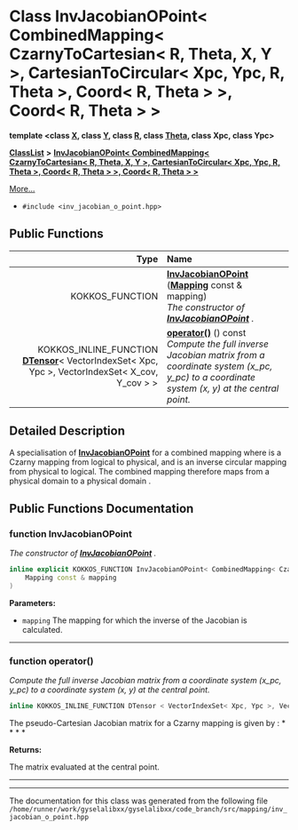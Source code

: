 

# Class InvJacobianOPoint&lt; CombinedMapping&lt; CzarnyToCartesian&lt; R, Theta, X, Y &gt;, CartesianToCircular&lt; Xpc, Ypc, R, Theta &gt;, Coord&lt; R, Theta &gt; &gt;, Coord&lt; R, Theta &gt; &gt;

**template &lt;class [**X**](structX.md), class [**Y**](structY.md), class [**R**](structR.md), class [**Theta**](structTheta.md), class Xpc, class Ypc&gt;**



[**ClassList**](annotated.md) **>** [**InvJacobianOPoint&lt; CombinedMapping&lt; CzarnyToCartesian&lt; R, Theta, X, Y &gt;, CartesianToCircular&lt; Xpc, Ypc, R, Theta &gt;, Coord&lt; R, Theta &gt; &gt;, Coord&lt; R, Theta &gt; &gt;**](classInvJacobianOPoint_3_01CombinedMapping_3_01CzarnyToCartesian_3_01R_00_01Theta_00_01X_00_01Y_f284f6a7d72ad542b1021d394c9404b9.md)



[More...](#detailed-description)

* `#include <inv_jacobian_o_point.hpp>`





































## Public Functions

| Type | Name |
| ---: | :--- |
|  KOKKOS\_FUNCTION | [**InvJacobianOPoint**](#function-invjacobianopoint) ([**Mapping**](classCombinedMapping.md) const & mapping) <br>_The constructor of_ [_**InvJacobianOPoint**_](classInvJacobianOPoint.md) _._ |
|  KOKKOS\_INLINE\_FUNCTION [**DTensor**](classTensor.md)&lt; VectorIndexSet&lt; Xpc, Ypc &gt;, VectorIndexSet&lt; X\_cov, Y\_cov &gt; &gt; | [**operator()**](#function-operator) () const<br>_Compute the full inverse Jacobian matrix from a coordinate system (x\_pc, y\_pc) to a coordinate system (x, y) at the central point._  |




























## Detailed Description


A specialisation of [**InvJacobianOPoint**](classInvJacobianOPoint.md) for a combined mapping  where  is a Czarny mapping from logical to physical, and  is an inverse circular mapping from physical to logical. The combined mapping  therefore maps from a physical domain  to a physical domain . 


    
## Public Functions Documentation




### function InvJacobianOPoint 

_The constructor of_ [_**InvJacobianOPoint**_](classInvJacobianOPoint.md) _._
```C++
inline explicit KOKKOS_FUNCTION InvJacobianOPoint< CombinedMapping< CzarnyToCartesian< R, Theta, X, Y >, CartesianToCircular< Xpc, Ypc, R, Theta >, Coord< R, Theta > >, Coord< R, Theta > >::InvJacobianOPoint (
    Mapping const & mapping
) 
```





**Parameters:**


* `mapping` The mapping for which the inverse of the Jacobian is calculated. 




        

<hr>



### function operator() 

_Compute the full inverse Jacobian matrix from a coordinate system (x\_pc, y\_pc) to a coordinate system (x, y) at the central point._ 
```C++
inline KOKKOS_INLINE_FUNCTION DTensor < VectorIndexSet< Xpc, Ypc >, VectorIndexSet< X_cov, Y_cov > > InvJacobianOPoint< CombinedMapping< CzarnyToCartesian< R, Theta, X, Y >, CartesianToCircular< Xpc, Ypc, R, Theta >, Coord< R, Theta > >, Coord< R, Theta > >::operator() () const
```



The pseudo-Cartesian Jacobian matrix for a Czarny mapping is given by :
* 
* 
* 
* 






**Returns:**

The matrix evaluated at the central point. 





        

<hr>

------------------------------
The documentation for this class was generated from the following file `/home/runner/work/gyselalibxx/gyselalibxx/code_branch/src/mapping/inv_jacobian_o_point.hpp`

